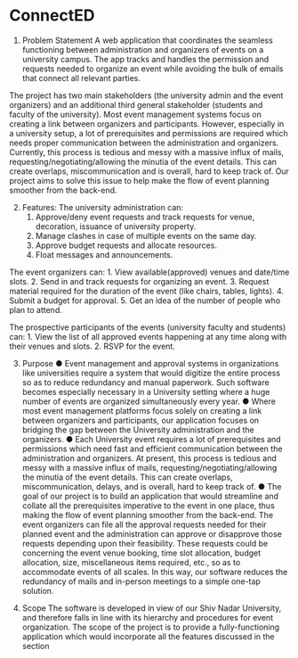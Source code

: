 # ConnectED

1. Problem Statement
A web application that coordinates the seamless functioning between administration and organizers of events on a university campus. The app tracks and handles the 
permission and requests needed to organize an event while avoiding the bulk of emails that connect all relevant parties.

The project has two main stakeholders (the university admin and the event organizers) and an additional third general stakeholder (students and faculty of the 
university). Most event management systems focus on creating a link between organizers and participants. However, especially in a university setup, a lot of 
prerequisites and permissions are required which needs proper communication between the administration and organizers. Currently, this process is tedious and messy 
with a massive influx of mails, requesting/negotiating/allowing the minutia of the event details. This can create overlaps, miscommunication and is overall, hard to
keep track of. Our project aims to solve this issue to help make the flow of event planning smoother from the back-end.

2. Features:
The university administration can:
    1. Approve/deny event requests and track requests for venue, decoration, issuance of university property.
    2. Manage clashes in case of multiple events on the same day.
    3. Approve budget requests and allocate resources.
    4. Float messages and announcements.

The event organizers can:
    1. View available(approved) venues and date/time slots.
    2. Send in and track requests for organizing an event.
    3. Request material required for the duration of the event (like chairs, tables, lights).
    4. Submit a budget for approval.
    5. Get an idea of the number of people who plan to attend.

The prospective participants of the events (university faculty and students) can:
    1. View the list of all approved events happening at any time along with their venues and slots.
    2. RSVP for the event.

3. Purpose
● Event management and approval systems in organizations like universities require a system that would digitize the entire process so as to reduce redundancy and 
manual paperwork. Such software becomes especially necessary in a University setting where a huge number of events are organized simultaneously every year.
● Where most event management platforms focus solely on creating a link between organizers and participants, our application focuses on bridging the gap between
the University administration and the organizers.
● Each University event requires a lot of prerequisites and permissions which need fast and efficient communication between the administration and organizers. At
present, this process is tedious and messy with a massive influx of mails, requesting/negotiating/allowing the minutia of the event details. This can create
overlaps, miscommunication, delays, and is overall, hard to keep track of.
● The goal of our project is to build an application that would streamline and collate all the prerequisites imperative to the event in one place, thus making the flow 
of event planning smoother from the back-end. The event organizers can file all the approval requests needed for their planned event and the administration can
approve or disapprove those requests depending upon their feasibility. These requests could be concerning the event venue booking, time slot allocation, budget 
allocation, size, miscellaneous items required, etc., so as to accommodate events of all scales. In this way, our software reduces the redundancy of mails and 
in-person meetings to a simple one-tap solution.

4. Scope
The software is developed in view of our Shiv Nadar University, and therefore falls in line with its hierarchy and procedures for event organization. The scope of 
the project is to provide a fully-functioning application which would incorporate all the features discussed in the section

